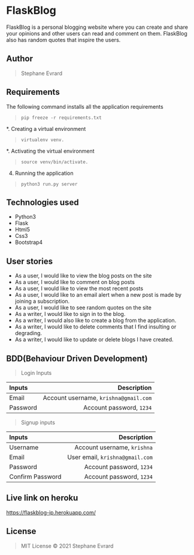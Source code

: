 # FlaskBlog
FlaskBlog is a personal blogging website where you can create and share your opinions and other users can read and comment on them. FlaskBlog also has random quotes that inspire the users. 

## Author
> Stephane Evrard

## Requirements

The following command installs all the application requirements
>``pip freeze -r requirements.txt``


*. Creating a virtual environment
>``virtualenv venv.``

*. Activating the virtual environment
>``source venv/bin/activate.``

4. Running the application
>``python3 run.py server``


## Technologies used
* Python3
* Flask
* Html5
* Css3
* Bootstrap4


## User stories
* As a user, I would like to view the blog posts on the site
* As a user, I would like to comment on blog posts
* As a user, I would like to view the most recent posts
* As a user, I would like to an email alert when a new post is made by joining a subscription.
* As a user, I would like to see random quotes on the site
* As a writer, I would like to sign in to the blog.
* As a writer, I would also like to create a blog from the application.
* As a writer, I would like to delete comments that I find insulting or degrading.
* As a writer, I would like to update or delete blogs I have created.

## BDD(Behaviour Driven Development)
>Login Inputs

| Inputs |  Description |
| :---         |          ---: |
| Email  | Account username, ``krishna@gmail.com``|
| Password  | Account password, ``1234``|

>Signup inputs

| Inputs |  Description |
| :---         |          ---: |
| Username  | Account username, ``krishna``|
| Email  | User email, ``krishna@gmail.com``|
| Password  | Account password, ``1234``|
| Confirm Password  | Account password, ``1234``|

## Live link on heroku
  https://flaskblog-ip.herokuapp.com/
## License
> MIT License &copy; 2021 Stephane Evrard
